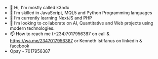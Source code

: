 - 👋 Hi, I'm mostly called k3ndo
- 👀 I’m skilled in JavaScript, MQL5 and Python Programming languages 
- 🌱 I’m currently learning NextJS and PHP
- 💞️ I’m looking to collaborate on AI, Quantitative and Web projects using modern technologies.
- 📫 How to reach me (+234)7017956387 on call & https://wa.me/2347017956387 or Kenneth Istifanus on linkedin & facebook
- Opay - 7017956387

<!---
realkendo/realkendo is a ✨ special ✨ repository because its `README.md` (this file) appears on your GitHub profile.
You can click the Preview link to take a look at your changes.
--->
